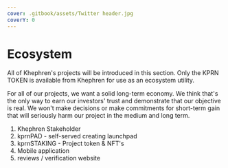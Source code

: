 ```yaml
---
cover: .gitbook/assets/Twitter header.jpg
coverY: 0
---
```


# Ecosystem

All of Khephren's projects will be introduced in this section. Only the KPRN TOKEN is available from Khephren for use as an ecosystem utility.

For all of our projects, we want a solid long-term economy. We think that's the only way to earn our investors' trust and demonstrate that our objective is real. We won't make decisions or make commitments for short-term gain that will seriously harm our project in the medium and long term.





1. Khephren Stakeholder
2. kprnPAD - self-served creating launchpad
3. kprnSTAKING -  Project token & NFT's&#x20;
4. Mobile application
5. reviews / verification website





